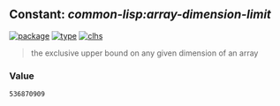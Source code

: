 ## Constant: ***common-lisp:array-dimension-limit***
[![package](https://img.shields.io/badge/Package-COMMON--LISP-5f9ea0.svg?style=social&colorA=999999)](../) [![type](https://img.shields.io/badge/Type-Constant-5f9ea0.svg?style=social&colorA=999999)](../#constant) [![clhs](https://img.shields.io/badge/CLHS-ARRAY--DIMENSION--LIMIT-5f9ea0.svg?style=social&colorA=999999)](http://www.lispworks.com/documentation/HyperSpec/Body/v_ar_dim.htm) 

> the exclusive upper bound on any given dimension of an array

### Value
```
536870909
```
